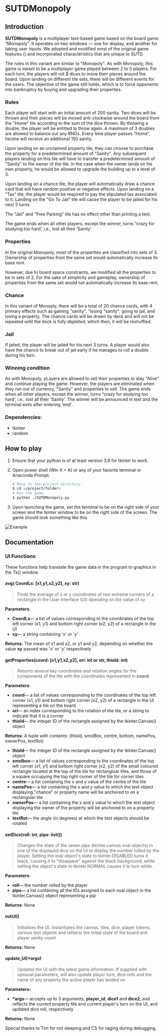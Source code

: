 # SUTDMonopoly

## Introduction

**SUTDMonopoly** is a multiplayer text-based game based on the board game "Monopoly". It operates on two windows — one for display, and another for taking user inputs. We adopted and modified most of the original game features (<find citation later>) and incorporated characteristics that are unique to SUTD. 

The rules in this variant are similar to "Monopoly". As with Monopoly, this game is meant to be a multiplayer game played between 2 to 5 players. For each turn, the players will roll **2** dices to move their pieces around the board. Upon landing on different tile sets, there will be different events for the users. The objective of the game still holds, which is to force opponents into bankruptcy by buying and upgrading their properties. 

### Rules

Each player will start with an initial amount of 200 sanity. Two dices will be thrown and their pieces will be moved anti-clockwise around the board from the "Home" tile according to the sum of the dice thrown. By throwing a double, the player will be entitled to throw again. A maximum of 3 doubles are allowed to balance out any RNGs. Every time player passes “Home”, he/she will receive an additional 150 sanity.

Upon landing on an unclaimed property tile, they can choose to purchase the property for a predetermined amount of "Sanity". Any subsequent players landing on this tile will have to transfer a predetermined amount of "Sanity" to the owner of the tile. In the case when the owner lands on his own property, he would be allowed to upgrade the building up to a level of 3.
 
Upon landing on a chance tile, the player will automatically draw a chance card that will have random positive or negative effects. Upon landing on a "Tax" tile, the player would be required to pay the stipulated tax associated to it. Landing on the "Go To Jail" tile will cause the player to be jailed for his next 3 turns.

The "Jail" and "Free Parking" tile has no effect other than printing a text.

The game ends when all other players, except the winner, turns “crazy for studying too hard’, i.e., lost all their ‘Sanity’

### Properties

In the original Monopoly, most of the properties are classified into sets of 3. Ownership of properties from the same set would automatically increase its base rent. 

However, due to board space constraints, we modified all the properties to be in sets of 2. For the sake of simplicity and gameplay, ownership of properties from the same set would not automatically increase its base rent. 

### Chance

In this variant of Monoply, there will be a total of 20 chance cards, with 4 primary effects such as gaining "sanity", "losing "sanity", going to jail, and losing a property. The chance cards will be drawn by deck and will not be repeated until the deck is fully depleted, which then, it will be reshuffled.

### Jail

If jailed, the player will be jailed for his next 3 turns. A player would also have the chance to break out of jail early if he manages to roll a double during his turn.

### Winning condition

As with Monopoly, pLayers are allowed to sell their properties to stay "Alive" and continue playing the game. However, the players are eliminated when they run out of currency, "Sanity" and properties to sell. The game ends when all other players, except the winner, turns “crazy for studying too hard’, i.e., lost all their ‘Sanity’. The winner will be announced in text and the terminal exits after entering 'end'.

### Dependencies:

- tkinter
- random

## How to play

1. Ensure that your python is of at least version 3.8 for tkinter to work.

2. Open power shell (Win X + A) or any of your favorite terminal or Anaconda Prompt.

   ```bash
   # Move to the project directory.
   $ cd </project/folder>
   # Run the game.
   $ python ./SUTDMonopoly.py
   ```
   
3. Upon launching the game, set the terminal to be on the right side of your screen and the tkinter window to be on the right side of the screen. The game should look something like this

![Example](url)
   
## Documentation

### 

### UI Functions
These functions help translate the game data in the program to graphics in the Tk() window.

#### avg( CoordLs: [x1,y1,x2,y2], xy: str)
> Finds the average of x or y coordinates of two extreme corners of a rectangle in the User Interface (UI) dpending on the value of xy

**Parameters**:
* **CoordLs**— a list of values corresponding to the coordinates of the top left corner (x1, y1) and bottom right corner (x2, y2) of a rectangle in the UI
* **xy**— a string containing 'x' or 'y'

**Returns:** The mean of x1 and x2, or y1 and y2, depending on whether the value **xy** passed was 'x' or 'y' respectively

#### getProperties(coord: [x1,y1,x2,y2], ori: int or str, thisId: int)
>  Returns several key coordinates and rotation angles for the components of the tile with the coordinates represented in **coord**

**Parameters**:
* **coord**— a list of values corresponding to the coordinates of the top left corner (x1, y1) and bottom right corner (x2, y2) of a rectangle in the UI representing a tile on the board
* **ori**— an index corresponding to the rotation of the tile, or a string to indicate that it is a corner
* **thisId**— the integer ID of the rectangle assigned by the tkinter.Canvas() object

**Returns:** A tuple with contents: (thisId, smolBox, centre, bottom, namePos, ownerPos, textRot)
* **thisId**— the integer ID of the rectangle assigned by the tkinter.Canvas() object
* **smolbox**— a list of values corresponding to the coordinates of the top left corner (x1, y1) and bottom right corner (x2, y2) of the small coloured rectangle located at the top of the tile for rectangluar tiles, and those of a square occupying the top right corner of the tile for corner tiles
* **centre**— a list containing the x and y value of the centre of the tile
* **namePos**— a list containing the x and y value to which the text object displaying "chance" or property name will be anchored to on a rectangular tile
* **ownerPos**— a list containing the x and y value to which the text object displaying the owner of the property will be anchored to on a property tile
* **textRot**— the angle (in degrees) at which the text objects should be rotated

#### setDice(roll: int, pips: list())
> Changes the state of the seven pips (tkinter.canvas oval objects) in one of the displayed dice on the UI to display the number rolled by the player. Setting the oval object's state to tkinter.DISABLED turns it black, causing it to "disappear" against the black background, while setting the object's state to tkinter.NORMAL causes it to turn white. 

**Parameters**:
* **roll**— the number rolled by the player
* **pips**— a list containing all the IDs assigned to each oval object in the tkinter.Canvas() object representing a pip 

**Returns:** None

#### initUI()
> Initialises the UI. Instantiates the canvas, tiles, dice, player tokens, various text objects and reflects the initial state of the board and player sanity count

**Returns:** None

#### update_UI(\*args)
> Updates the UI with the latest game information. If supplied with optional parameters, will also update player turn, dice rolls and the name of any property the active player has landed on

**Parameters:**
* **\*args**— accepts up to 3 arguments, **player_id**, **dice1** and **dice2**, and reflects the current property tile and current player's turn on the UI, and updated dice roll,  respectively

**Returns:** None

Special thanks to Tim for not sleeping and CS for raging during debugging.
